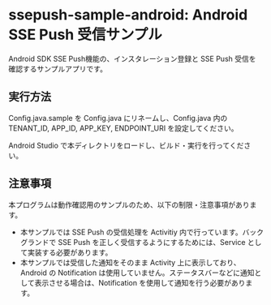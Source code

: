 ssepush-sample-android: Android SSE Push 受信サンプル
=====================================================

Android SDK SSE Push機能の、インスタレーション登録と SSE Push 受信を
確認するサンプルアプリです。

実行方法
---------

Config.java.sample を Config.java にリネームし、Config.java 内の TENANT_ID, APP_ID, APP_KEY, ENDPOINT_URI を設定してください。

Android Studio で本ディレクトリをロードし、ビルド・実行を行ってください。

注意事項
--------

本プログラムは動作確認用のサンプルのため、以下の制限・注意事項があります。

* 本サンプルでは SSE Push の受信処理を Activitiy 内で行っています。バックグランドで SSE Push を正しく受信するようにするためには、Service として実装する必要があります。
* 本サンプルでは受信した通知をそのまま Activity 上に表示しており、Android の Notification は使用していません。ステータスバーなどに通知として表示させる場合は、Notification を使用して通知を行う必要があります。


